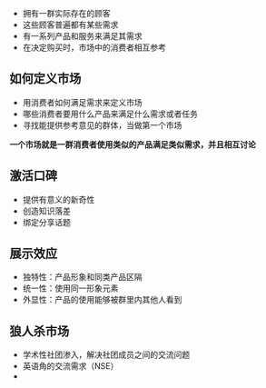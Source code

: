 - 拥有一群实际存在的顾客
- 这些顾客普遍都有某些需求
- 有一系列产品和服务来满足其需求
- 在决定购买时，市场中的消费者相互参考


如何定义市场
---
- 用消费者如何满足需求来定义市场
- 哪些消费者要用什么产品来满足什么需求或者任务
- 寻找能提供参考意见的群体，当做第一个市场

**一个市场就是一群消费者使用类似的产品满足类似需求，并且相互讨论**


激活口碑
---
- 提供有意义的新奇性
- 创造知识落差
- 绑定分享话题


展示效应
---
- 独特性：产品形象和同类产品区隔
- 统一性：使用同一形象元素
- 外显性：产品的使用能够被群里内其他人看到




狼人杀市场
---
- 学术性社团渗入，解决社团成员之间的交流问题
- 英语角的交流需求（NSE）
- 
